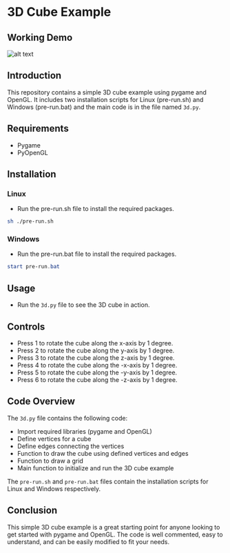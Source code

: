 # 3D Cube Example

## Working Demo

![alt text](working-demo.gif)

## Introduction

This repository contains a simple 3D cube example using pygame and OpenGL. It includes two installation scripts for Linux (pre-run.sh) and Windows (pre-run.bat) and the main code is in the file named `3d.py`.

## Requirements

- Pygame
- PyOpenGL

## Installation

### Linux

- Run the pre-run.sh file to install the required packages.
```sh
sh ./pre-run.sh
```

### Windows

- Run the pre-run.bat file to install the required packages.
```powershell
start pre-run.bat
```

## Usage

- Run the `3d.py` file to see the 3D cube in action.


## Controls

- Press 1 to rotate the cube along the x-axis by 1 degree.
- Press 2 to rotate the cube along the y-axis by 1 degree.
- Press 3 to rotate the cube along the z-axis by 1 degree.
- Press 4 to rotate the cube along the -x-axis by 1 degree.
- Press 5 to rotate the cube along the -y-axis by 1 degree.
- Press 6 to rotate the cube along the -z-axis by 1 degree.

## Code Overview

The `3d.py` file contains the following code:

- Import required libraries (pygame and OpenGL)
- Define vertices for a cube
- Define edges connecting the vertices
- Function to draw the cube using defined vertices and edges
- Function to draw a grid
- Main function to initialize and run the 3D cube example

The `pre-run.sh` and `pre-run.bat` files contain the installation scripts for Linux and Windows respectively.

## Conclusion

This simple 3D cube example is a great starting point for anyone looking to get started with pygame and OpenGL. The code is well commented, easy to understand, and can be easily modified to fit your needs.
